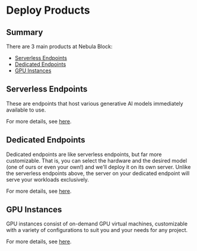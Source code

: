 # Deploy Products

## Summary

There are 3 main products at Nebula Block:
- [Serverless Endpoints](../Serverless_Endpoints/Overview.md)
- [Dedicated Endpoints](../Dedicated_Endpoints)
- [GPU Instances](../Instances/Overview.md)

## Serverless Endpoints

These are endpoints that host various generative AI models immediately available to use. 

For more details, see [here](../Serverless_Endpoints/Overview.md).

## Dedicated Endpoints

Dedicated endpoints are like serverless endpoints, but far more customizable. That is, you can select the hardware and the desired model (one of ours or even your own!) and we'll deploy it on its own server. Unlike the serverless endpoints above, 
the server on your dedicated endpoint will serve your workloads exclusively. 

For more details, see [here](../Dedicated_Endpoints/Overview.md).

## GPU Instances

GPU instances consist of on-demand GPU virtual machines, customizable with a variety of configurations to suit you and your needs for any project.

For more details, see [here](../GPU_Instances/Overview.md).

